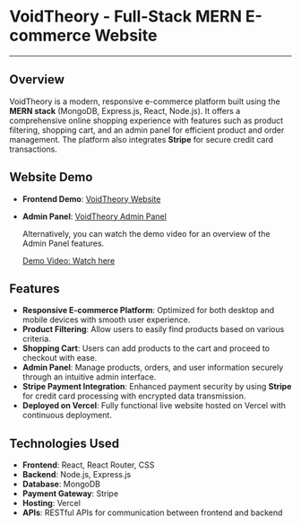 # VoidTheory - Full-Stack MERN E-commerce Website

---

## Overview

VoidTheory is a modern, responsive e-commerce platform built using the **MERN stack** (MongoDB, Express.js, React, Node.js). It offers a comprehensive online shopping experience with features such as product filtering, shopping cart, and an admin panel for efficient product and order management. The platform also integrates **Stripe** for secure credit card transactions.

## Website Demo

- **Frontend Demo**: [VoidTheory Website](https://voidtheory-frontend.vercel.app/)
- **Admin Panel**: [VoidTheory Admin Panel](https://your-admin-panel-url.com)  

  Alternatively, you can watch the demo video for an overview of the Admin Panel features.

  [Demo Video: Watch here]([https://your-demo-video-url.com](https://youtu.be/pynnyvHCEfI))

## Features

- **Responsive E-commerce Platform**: Optimized for both desktop and mobile devices with smooth user experience.
- **Product Filtering**: Allow users to easily find products based on various criteria.
- **Shopping Cart**: Users can add products to the cart and proceed to checkout with ease.
- **Admin Panel**: Manage products, orders, and user information securely through an intuitive admin interface.
- **Stripe Payment Integration**: Enhanced payment security by using **Stripe** for credit card processing with encrypted data transmission.
- **Deployed on Vercel**: Fully functional live website hosted on Vercel with continuous deployment.

## Technologies Used

- **Frontend**: React, React Router, CSS
- **Backend**: Node.js, Express.js
- **Database**: MongoDB
- **Payment Gateway**: Stripe
- **Hosting**: Vercel
- **APIs**: RESTful APIs for communication between frontend and backend
